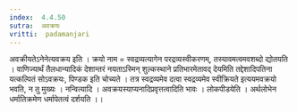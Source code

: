 ```yaml
---
index:  4.4.50
sutra:  अवक्रयः
vritti:  padamanjari
---
```


अवक्रीयतेऽनेनेत्यवक्रय इति । क्रयो नाम = स्वद्रव्यत्यागेन परद्रव्यस्वीकरणम्, तस्यावमत्वमवशब्दो द्योतयति । वाणिज्यार्थं तैलधान्यादिकं देशान्तरं नयताऽस्मिन् शुल्कस्थाने प्रतिभारमेतावद् देयमिति तद्देशादिपतिना यत्कल्पितं सोऽवक्रयः, पिण्डक इति चोच्यते । तत्र स्वद्रव्यमेव दत्वा स्वद्रव्यमेव स्वीक्रियते इत्ययमवक्रयो भवति, न तु मुख्यः ।
नन्वित्यादि । अवक्रयस्याप्यनादिप्रवृत्तत्वादिति भावः । लोकपीडयेति । अर्थलोभेन धर्मातिक्रमेण धर्मापेतत्वं दर्शयति ।।
